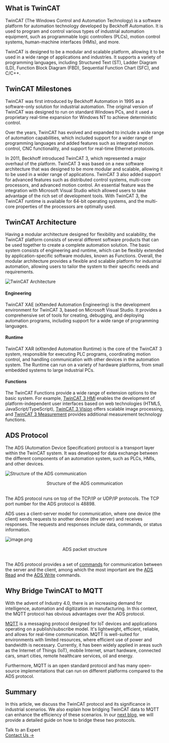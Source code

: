 ## What is TwinCAT

TwinCAT (The Windows Control and Automation Technology) is a software platform for automation technology developed by Beckhoff Automation. It is used to program and control various types of industrial automation equipment, such as programmable logic controllers (PLCs), motion control systems, human-machine interfaces (HMIs), and more.

TwinCAT is designed to be a modular and scalable platform, allowing it to be used in a wide range of applications and industries. It supports a variety of programming languages, including Structured Text (ST), Ladder Diagram (LD), Function Block Diagram (FBD), Sequential Function Chart (SFC), and C/C++.

## TwinCAT Milestones

TwinCAT was first introduced by Beckhoff Automation in 1995 as a software-only solution for industrial automation. The original version of TwinCAT was designed to run on standard Windows PCs, and it used a proprietary real-time expansion for Windows NT to achieve deterministic control.

Over the years, TwinCAT has evolved and expanded to include a wide range of automation capabilities, which included support for a wider range of programming languages and added features such as integrated motion control, CNC functionality, and support for real-time Ethernet protocols.

In 2011, Beckhoff introduced TwinCAT 3, which represented a major overhaul of the platform. TwinCAT 3 was based on a new software architecture that was designed to be more modular and scalable, allowing it to be used in a wider range of applications. TwinCAT 3 also added support for advanced features such as distributed control systems, multi-core processors, and advanced motion control. An essential feature was the integration with Microsoft Visual Studio which allowed users to take advantage of the rich set of development tools. With TwinCAT 3, the TwinCAT runtime is available for 64-bit operating systems, and the multi-core properties of the processors are optimally used.

## TwinCAT Architecture

Having a modular architecture designed for flexibility and scalability, the TwinCAT platform consists of several different software products that can be used together to create a complete automation solution. The basic system consists of engineering and runtime, which can be flexibly extended by application-specific software modules, known as Functions. Overall, the modular architecture provides a flexible and scalable platform for industrial automation, allowing users to tailor the system to their specific needs and requirements.

![TwinCAT Architecture](https://assets.emqx.com/images/dab48e1ca10e88daa809e2cca20450fd.png)

#### Engineering

TwinCAT XAE (eXtended Automation Engineering) is the development environment for TwinCAT 3, based on Microsoft Visual Studio. It provides a comprehensive set of tools for creating, debugging, and deploying automation programs, including support for a wide range of programming languages.

#### Runtime

TwinCAT XAR (eXtended Automation Runtime) is the core of the TwinCAT 3 system, responsible for executing PLC programs, coordinating motion control, and handling communication with other devices in the automation system. The Runtime can run on a variety of hardware platforms, from small embedded systems to large industrial PCs.

#### Functions

The TwinCAT Functions provide a wide range of extension options to the basic system. For example, [TwinCAT 3 HMI](https://www.beckhoff.com/en-us/products/automation/twincat/tfxxxx-twincat-3-functions/tf2xxx-tc3-hmi/) enables the development of platform-independent user interfaces based on web technologies (HTML5, JavaScript/TypeScript), [TwinCAT 3 Vision](https://www.beckhoff.com/en-us/products/automation/twincat/tfxxxx-twincat-3-functions/tf7xxx-tc3-vision/) offers scalable image processing, and [TwinCAT 3 Measurement](https://www.beckhoff.com/en-us/products/automation/twincat/tfxxxx-twincat-3-functions/tf3xxx-tc3-measurement/) provides additional measurement technology functions.

## ADS Protocol

The ADS (Automation Device Specification) protocol is a transport layer within the TwinCAT system. It was developed for data exchange between the different components of an automation system, such as PLCs, HMIs, and other devices.

![Structure of the ADS communication](https://assets.emqx.com/images/7faa58eb3295d9504850cfc3e8ecdf16.png)

<center>Structure of the ADS communication</center>

<br>

The ADS protocol runs on top of the TCP/IP or UDP/IP protocols. The TCP port number for the ADS protocol is 48898.

ADS uses a client-server model for communication, where one device (the client) sends requests to another device (the server) and receives responses. The requests and responses include data, commands, or status information.

![image.png](https://assets.emqx.com/images/8f9f320789aa3a7ccc4d77c34ab35bf7.png)

<center>ADS packet structure</center>

<br>

The ADS protocol provides a set of [commands](https://infosys.beckhoff.com/english.php?content=../content/1033/tcadscommon/12440300683.html&id=) for communication between the server and the client, among which the most important are the [ADS Read](https://infosys.beckhoff.com/english.php?content=../content/1033/tcadscommon/12440300683.html&id=) and the [ADS Write](https://infosys.beckhoff.com/content/1033/tcadscommon/12440291467.html) commands.

## Why Bridge TwinCAT to MQTT

With the advent of Industry 4.0, there is an increasing demand for intelligence, automation and digitization in manufacturing. In this context, the MQTT protocol has obvious advantages over the ADS protocol.

[MQTT](https://www.emqx.com/en/blog/the-easiest-guide-to-getting-started-with-mqtt) is a messaging protocol designed for IoT devices and applications operating on a publish/subscribe model. It's lightweight, efficient, reliable, and allows for real-time communication. MQTT is well-suited for environments with limited resources, where efficient use of power and bandwidth is necessary. Currently, it has been widely applied in areas such as the Internet of Things (IoT), mobile Internet, smart hardware, connected cars, smart cities, remote healthcare services, oil and energy.

Furthermore, MQTT is an open standard protocol and has many open-source implementations that can run on different platforms compared to the ADS protocol.

## Summary

In this article, we discuss the TwinCAT protocol and its significance in industrial scenarios. We also explain how bridging TwinCAT data to MQTT can enhance the efficiency of these scenarios. In our [next blog](https://www.emqx.com/en/blog/bridging-twincat-data-to-mqtt), we will provide a detailed guide on how to bridge these two protocols.



<section class="promotion">
    <div>
        Talk to an Expert
    </div>
    <a href="https://www.emqx.com/en/contact?product=solutions" class="button is-gradient px-5">Contact Us →</a>
</section>
